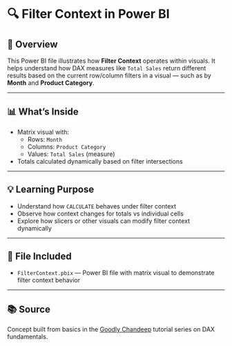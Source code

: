 # 🔍 Filter Context in Power BI

## 🧠 Overview

This Power BI file illustrates how **Filter Context** operates within visuals. It helps understand how DAX measures like `Total Sales` return different results based on the current row/column filters in a visual — such as by **Month** and **Product Category**.

---

## 📊 What’s Inside

- Matrix visual with:
  - Rows: `Month`
  - Columns: `Product Category`
  - Values: `Total Sales` (measure)
- Totals calculated dynamically based on filter intersections

---

## 💡 Learning Purpose

- Understand how `CALCULATE` behaves under filter context
- Observe how context changes for totals vs individual cells
- Explore how slicers or other visuals can modify filter context dynamically

---

## 📂 File Included

- `FilterContext.pbix` — Power BI file with matrix visual to demonstrate filter context behavior

---

## 📚 Source

Concept built from basics in the [Goodly Chandeep](https://www.youtube.com/@GoodlyChandeep/videos) tutorial series on DAX fundamentals.
